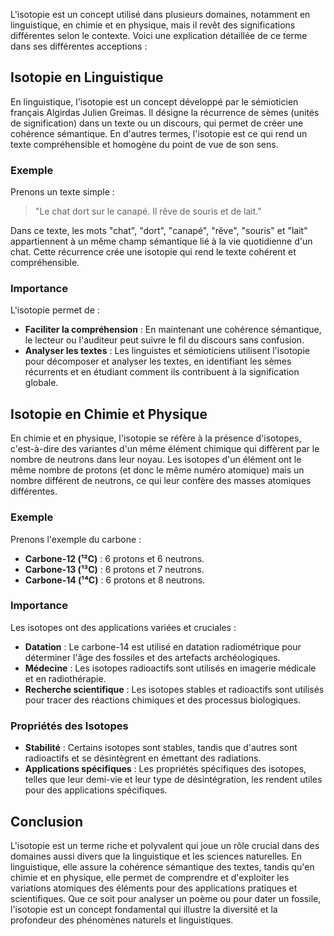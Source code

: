L'isotopie est un concept utilisé dans plusieurs domaines, notamment en linguistique, en chimie et en physique, mais il revêt des significations différentes selon le contexte. Voici une explication détaillée de ce terme dans ses différentes acceptions :

## Isotopie en Linguistique

En linguistique, l'isotopie est un concept développé par le sémioticien français Algirdas Julien Greimas. Il désigne la récurrence de sèmes (unités de signification) dans un texte ou un discours, qui permet de créer une cohérence sémantique. En d'autres termes, l'isotopie est ce qui rend un texte compréhensible et homogène du point de vue de son sens.

### Exemple

Prenons un texte simple :

> "Le chat dort sur le canapé. Il rêve de souris et de lait."

Dans ce texte, les mots "chat", "dort", "canapé", "rêve", "souris" et "lait" appartiennent à un même champ sémantique lié à la vie quotidienne d'un chat. Cette récurrence crée une isotopie qui rend le texte cohérent et compréhensible.

### Importance

L'isotopie permet de :
- **Faciliter la compréhension** : En maintenant une cohérence sémantique, le lecteur ou l'auditeur peut suivre le fil du discours sans confusion.
- **Analyser les textes** : Les linguistes et sémioticiens utilisent l'isotopie pour décomposer et analyser les textes, en identifiant les sèmes récurrents et en étudiant comment ils contribuent à la signification globale.

## Isotopie en Chimie et Physique

En chimie et en physique, l'isotopie se réfère à la présence d'isotopes, c'est-à-dire des variantes d'un même élément chimique qui diffèrent par le nombre de neutrons dans leur noyau. Les isotopes d'un élément ont le même nombre de protons (et donc le même numéro atomique) mais un nombre différent de neutrons, ce qui leur confère des masses atomiques différentes.

### Exemple

Prenons l'exemple du carbone :
- **Carbone-12 (¹²C)** : 6 protons et 6 neutrons.
- **Carbone-13 (¹³C)** : 6 protons et 7 neutrons.
- **Carbone-14 (¹⁴C)** : 6 protons et 8 neutrons.

### Importance

Les isotopes ont des applications variées et cruciales :
- **Datation** : Le carbone-14 est utilisé en datation radiométrique pour déterminer l'âge des fossiles et des artefacts archéologiques.
- **Médecine** : Les isotopes radioactifs sont utilisés en imagerie médicale et en radiothérapie.
- **Recherche scientifique** : Les isotopes stables et radioactifs sont utilisés pour tracer des réactions chimiques et des processus biologiques.

### Propriétés des Isotopes

- **Stabilité** : Certains isotopes sont stables, tandis que d'autres sont radioactifs et se désintègrent en émettant des radiations.
- **Applications spécifiques** : Les propriétés spécifiques des isotopes, telles que leur demi-vie et leur type de désintégration, les rendent utiles pour des applications spécifiques.

## Conclusion

L'isotopie est un terme riche et polyvalent qui joue un rôle crucial dans des domaines aussi divers que la linguistique et les sciences naturelles. En linguistique, elle assure la cohérence sémantique des textes, tandis qu'en chimie et en physique, elle permet de comprendre et d'exploiter les variations atomiques des éléments pour des applications pratiques et scientifiques. Que ce soit pour analyser un poème ou pour dater un fossile, l'isotopie est un concept fondamental qui illustre la diversité et la profondeur des phénomènes naturels et linguistiques.